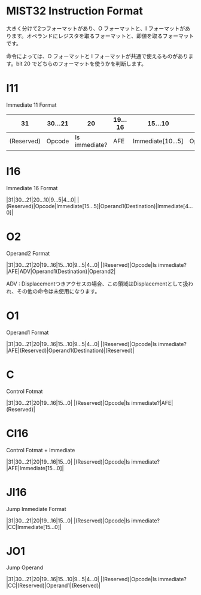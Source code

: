 ﻿MIST32 Instruction Format
==========
大きく分けて2つフォーマットがあり、O フォーマットと、I フォーマットがあります。オペランドにレジスタを取るフォーマットと、即値を取るフォーマットです。

命令によっては、O フォーマットと I フォーマットが共通で使えるものがあります。bit 20 でどちらのフォーマットを使うかを判断します。


I11
====
Immediate 11 Format

| 31 | 30…21 | 20 | 19…16 | 15…10 | 9…5 | 4…0 |
|--------|--------|--------|--------|--------|--------|--------|
| (Reserved) | Opcode | Is immediate? | AFE | Immediate[10...5] | Operand1(Destination) | Immediate[4...0] |

I16
====
Immediate 16 Format

|31|30…21|20…10|9…5|4…0|
|(Reserved)|Opcode|Immediate[15...5]|Operand1(Destination)|Immediate[4...0]|


O2
====
Operand2 Format

|31|30…21|20|19…16|15…10|9…5|4…0|
|(Reserved)|Opcode|Is immediate?|AFE|ADV|Operand1(Destination)|Operand2|

ADV : Displacementつきアクセスの場合、この領域はDisplacementとして扱われ、その他の命令は未使用になります。

O1
====
Operand1 Format

|31|30…21|20|19…16|15…10|9…5|4…0|
|(Reserved)|Opcode|Is immediate?|AFE|(Reserved)|Operand1(Destination)|(Reserved)|


C
====
Control Fotmat

|31|30…21|20|19…16|15…0|
|(Reserved)|Opcode|Is immediate?|AFE|(Reserved)|

CI16
====
Control Fotmat + Immediate

|31|30…21|20|19…16|15…0|
|(Reserved)|Opcode|Is immediate?|AFE|Immediate[15...0]|

JI16
====
Jump Immediate Format


|31|30…21|20|19…16|15…0|
|(Reserved)|Opcode|Is immediate?|CC|Immediate[15…0]|


JO1
====
Jump Operand

|31|30…21|20|19…16|15…10|9…5|4…0|
|(Reserved)|Opcode|Is immediate?|CC|(Reserved)|Operand1|(Reserved)|


